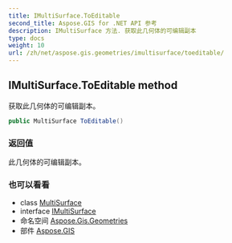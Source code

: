 ```yaml
---
title: IMultiSurface.ToEditable
second_title: Aspose.GIS for .NET API 参考
description: IMultiSurface 方法. 获取此几何体的可编辑副本
type: docs
weight: 10
url: /zh/net/aspose.gis.geometries/imultisurface/toeditable/
---
```

## IMultiSurface.ToEditable method

获取此几何体的可编辑副本。

```csharp
public MultiSurface ToEditable()
```

### 返回值

此几何体的可编辑副本。

### 也可以看看

* class [MultiSurface](../../multisurface/)
* interface [IMultiSurface](../)
* 命名空间 [Aspose.Gis.Geometries](../../imultisurface/)
* 部件 [Aspose.GIS](../../../)


